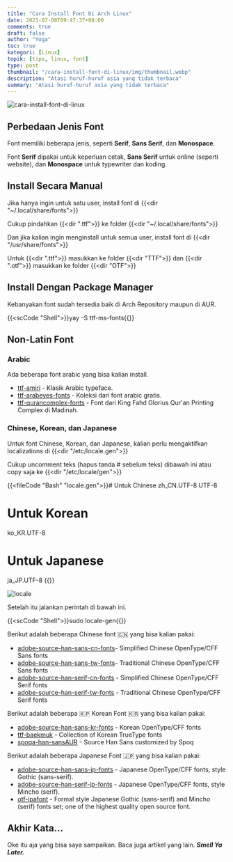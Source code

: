 ```yaml
---
title: "Cara Install Font Di Arch Linux"
date: 2021-07-08T09:47:37+08:00
comments: true
draft: false
author: "Yoga"
toc: true
kategori: [Linux]
topik: [tips, linux, font]
type: post
thumbnail: "/cara-install-font-di-linux/img/thumbnail.webp"
description: "Atasi huruf-huruf asia yang tidak terbaca"
summary: "Atasi huruf-huruf asia yang tidak terbaca"
---
```


![cara-install-font-di-linux](/cara-install-font-di-linux/img/thumbnail.webp)

## Perbedaan Jenis Font

Font memiliki beberapa jenis, seperti **Serif**, **Sans Serif**, dan **Monospace**.

Font **Serif** dipakai untuk keperluan cetak, **Sans Serif** untuk online (seperti website), dan **Monospace** untuk typewriter dan koding.

## Install Secara Manual

Jika hanya ingin untuk satu user, install font di {{<dir "~/.local/share/fonts">}}

Cukup pindahkan {{<dir ".ttf">}} ke folder {{<dir "~/.local/share/fonts">}}

Dan jika kalian ingin menginstall untuk semua user, install font di {{<dir "/usr/share/fonts">}}

Untuk {{<dir ".ttf">}} masukkan ke folder {{<dir "TTF">}} dan {{<dir ".otf">}} masukkan ke folder {{<dir "OTF">}}

## Install Dengan Package Manager

Kebanyakan font sudah tersedia baik di Arch Repository maupun di AUR.

{{<scCode "Shell">}}yay -S ttf-ms-fonts{{</scCode>}}

## Non-Latin Font

### Arabic 

Ada beberapa font arabic yang bisa kalian install.

+ [ttf-amiri](https://www.amirifont.org/) - Klasik Arabic typeface.
+ [ttf-arabeyes-fonts](https://arabeyes.org/%D8%A7%D9%84%D8%B5%D9%81%D8%AD%D8%A9_%D8%A7%D9%84%D8%B1%D8%A6%D9%8A%D8%B3%D9%8A%D8%A9) - Koleksi dari font arabic gratis.
+ [ttf-qurancomplex-fonts](http://fonts.qurancomplex.gov.sa/) - Font dari King Fahd Glorius Qur'an Printing Complex di Madinah.

### Chinese, Korean, dan Japanese

Untuk font Chinese, Korean, dan Japanese, kalian perlu mengaktifkan localizations di {{<dir "/etc/locale.gen">}}

Cukup uncomment teks (hapus tanda # sebelum teks) dibawah ini atau copy saja ke {{<dir "/etc/locale/gen">}}

{{<fileCode "Bash" "locale.gen">}}# Untuk Chinese
zh_CN.UTF-8 UTF-8
# Untuk Korean
ko_KR.UTF-8
# Untuk Japanese
ja_JP.UTF-8
{{</fileCode>}}

![locale](/cara-install-font-di-linux/img/locale.webp)

Setelah itu jalankan perintah di bawah ini.

{{<scCode "Shell">}}sudo locale-gen{{</scCode>}}

Berikut adalah beberapa Chinese font 🇨🇳 yang bisa kalian pakai:

+ [adobe-source-han-sans-cn-fonts](https://github.com/adobe-fonts/source-han-sans)- Simplified Chinese OpenType/CFF Sans fonts
+ [adobe-source-han-sans-tw-fonts](https://github.com/adobe-fonts/source-han-sans)- Traditional Chinese OpenType/CFF Sans fonts
+ [adobe-source-han-serif-cn-fonts](https://github.com/adobe-fonts/source-han-serif) - Simplified Chinese OpenType/CFF Serif fonts
+ [adobe-source-han-serif-tw-fonts](https://github.com/adobe-fonts/source-han-serif) - Traditional Chinese OpenType/CFF Serif fonts

Berikut adalah beberapa 🇰🇵 Korean Font 🇰🇷  yang bisa kalian pakai:

+ [adobe-source-han-sans-kr-fonts](https://github.com/adobe-fonts/source-han-sans) - Korean OpenType/CFF fonts
+ [ttf-baekmuk](https://kldp.net/baekmuk/) - Collection of Korean TrueType fonts
+ [spoqa-han-sansAUR](http://www.spoqa-han-sans.com/) - Source Han Sans customized by Spoq

Berikut adalah beberapa Japanese Font 🇯🇵 yang bisa kalian pakai:

+ [adobe-source-han-sans-jp-fonts](https://github.com/adobe-fonts/source-han-sans) - Japanese OpenType/CFF fonts, style Gothic (sans-serif).
+ [adobe-source-han-serif-jp-fonts](https://github.com/adobe-fonts/source-han-serif) - Japanese OpenType/CFF fonts, style Mincho (serif).
+ [otf-ipafont](https://ipafont.ipa.go.jp/) - Formal style Japanese Gothic (sans-serif) and Mincho (serif) fonts set; one of the highest quality open source font.

## Akhir Kata...

Oke itu aja yang bisa saya sampaikan. Baca juga artikel yang lain. _**Smell Ya Later.**_